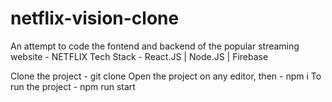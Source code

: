 # netflix-vision-clone
An attempt to code the fontend and backend of the popular streaming website - NETFLIX
Tech Stack - React.JS | Node.JS | Firebase

Clone the project - git clone
Open the project on any editor, then - npm i
To run the project - npm run start
